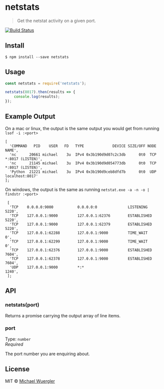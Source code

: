 # netstats 

> Get the netstat activity on a given port.

[![Build Status](https://travis-ci.org/radiovisual/netstats.svg?branch=master)](https://travis-ci.org/radiovisual/netstats)


## Install

```
$ npm install --save netstats
```

## Usage

```js
const netstats = require('netstats');

netstats(8017).then(results => {
    console.log(results);
});
```

## Example Output

On a mac or linux, the output is the same output you would get from running `lsof -i :<port>`

```
[ 
  'COMMAND   PID    USER   FD   TYPE             DEVICE SIZE/OFF NODE NAME',
  'nc      20661 michael    3u  IPv4 0x3b190d9d07c2c3db      0t0  TCP *:8017 (LISTEN)',
  'nc      21145 michael    3u  IPv4 0x3b190d9d054773db      0t0  TCP *:8017 (LISTEN)',
  'Python  21221 michael    3u  IPv4 0x3b190d9ceb8dfd7b      0t0  UDP localhost:8017' 
]; 
```

On windows, the output is the same as running `netstat.exe -a -n -o | findstr :<port>`
```
 [
  'TCP    0.0.0.0:9000           0.0.0.0:0              LISTENING       5220',
  'TCP    127.0.0.1:9000         127.0.0.1:62376        ESTABLISHED     5220',
  'TCP    127.0.0.1:9000         127.0.0.1:62379        ESTABLISHED     5220',
  'TCP    127.0.0.1:62288        127.0.0.1:9000         TIME_WAIT       0',
  'TCP    127.0.0.1:62299        127.0.0.1:9000         TIME_WAIT       0',
  'TCP    127.0.0.1:62376        127.0.0.1:9000         ESTABLISHED     7604',
  'TCP    127.0.0.1:62378        127.0.0.1:9000         ESTABLISHED     7604',
  'UDP    127.0.0.1:9000         *:*                                    1240',
 ];
```

## API

### netstats(port)

Returns a promise carrying the output array of line items.

### port

Type: `number`  
*Required*

The port number you are enquiring about.

## License

MIT © [Michael Wuergler](http://numetriclabs.com)
